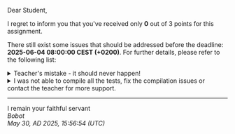 Dear Student,

I regret to inform you that you've received only **0** out of 3 points for this assignment.

There still exist some issues that should be addressed before the deadline: **2025-06-04 08:00:00 CEST (+0200)**. For further details, please refer to the following list:

<details><summary>Teacher&#x27;s mistake - it should never happen!</summary>**file&nbsp;with&nbsp;compiler&nbsp;message&nbsp;"/tmp/tmp81kffwah/student/logs/2_makefile.log"&nbsp;does&nbsp;not&nbsp;exist!**<br></details>
<details><summary>I was not able to compile all the tests, fix the compilation issues or contact the teacher for more support.</summary></details>

-----------
I remain your faithful servant\
_Bobot_\
_May 30, AD 2025, 15:56:54 (UTC)_